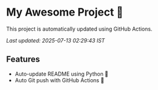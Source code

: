 # My Awesome Project 🚀

This project is automatically updated using GitHub Actions.

_Last updated: 2025-07-13 02:29:43 IST_

## Features
- Auto-update README using Python 🐍
- Auto Git push with GitHub Actions 🤖
